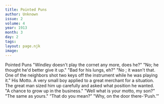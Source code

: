 ```yaml
---
title: Pointed Puns
author: Unknown
issue: 2
volume: 4
year: 1913
month: 3
day: 2
tags:
layout: page.njk
image:
---
```

Pointed Puns       "Windley doesn't play the cornet any more, does he?"   "No; he thought he'd better give it up."   "Bad for his lungs, eh?"   "No ; it wasn't that. One of the neighbors shot two keys off the instrument while he was playing it."      His Motto.   A very small boy applied to a great merchant for a situation. The great man sized him up carefully and asked what position he wanted.   "A chance to grow up in the business."   "Well what is your motto, my son?"    "The same as yours."   “That do you mean?”   "Why, on the door there-'Push.’”      


